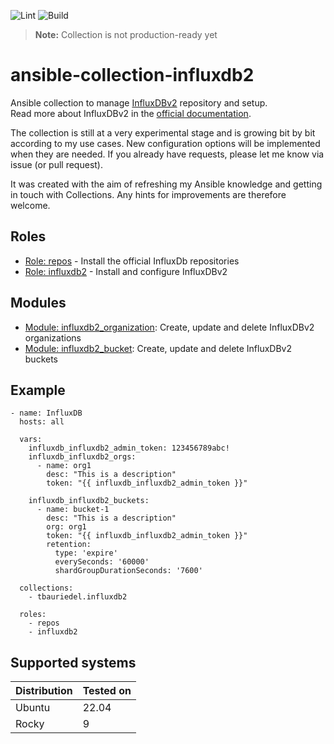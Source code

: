![Lint](https://github.com/tbauriedel/ansible-collection-influxdb2/actions/workflows/yamllint.yml/badge.svg) ![Build](https://github.com/tbauriedel/ansible-collection-influxdb2/actions/workflows/molecule.yml/badge.svg)

> **Note:** Collection is not production-ready yet

# ansible-collection-influxdb2

Ansible collection to manage [InfluxDBv2](https://www.influxdata.com/) repository and setup.  
Read more about InfluxDBv2 in the [official documentation](https://docs.influxdata.com/influxdb/v2/).

The collection is still at a very experimental stage and is growing bit by bit according to my use cases. New configuration options will be implemented when they are needed. If you already have requests, please let me know via issue (or pull request).

It was created with the aim of refreshing my Ansible knowledge and getting in touch with Collections. Any hints for improvements are therefore welcome.

## Roles

* [Role: repos](roles/repos/README.md) - Install the official InfluxDb repositories
* [Role: influxdb2](roles/influxdb2/README.md) - Install and configure InfluxDBv2

## Modules

* [Module: influxdb2_organization](doc/modules/influxdb2_organization.py): Create, update and delete InfluxDBv2 organizations
* [Module: influxdb2_bucket](doc/modules/influxdb2_bucket.md.py): Create, update and delete InfluxDBv2 buckets

## Example

```
- name: InfluxDB
  hosts: all

  vars:
    influxdb_influxdb2_admin_token: 123456789abc!
    influxdb_influxdb2_orgs:
      - name: org1
        desc: "This is a description"
        token: "{{ influxdb_influxdb2_admin_token }}"

    influxdb_influxdb2_buckets:
      - name: bucket-1
        desc: "This is a description"
        org: org1
        token: "{{ influxdb_influxdb2_admin_token }}"
        retention:
          type: 'expire'
          everySeconds: '60000'
          shardGroupDurationSeconds: '7600'

  collections:
    - tbauriedel.influxdb2

  roles:
    - repos
    - influxdb2
```

## Supported systems
| Distribution | Tested on    |
|--------------|--------------|
| Ubuntu       | 22.04        |
| Rocky        | 9            |
